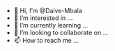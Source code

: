 - 👋 Hi, I’m @Daive-Mbala
- 👀 I’m interested in ...
- 🌱 I’m currently learning ...
- 💞️ I’m looking to collaborate on ...
- 📫 How to reach me ...

<!---
Daive-Mbala/Daive-Mbala is a ✨ special ✨ repository because its `README.md` (this file) appears on your GitHub profile.
You can click the Preview link to take a look at your changes.
--->
